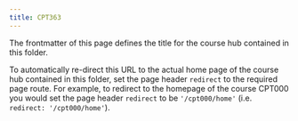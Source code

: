 ```yaml
---
title: CPT363
---
```


The frontmatter of this page defines the title for the course hub contained in this folder.

To automatically re-direct this URL to the actual home page of the course hub contained in this folder, set the page header `redirect` to the required page route. For example, to redirect to the homepage of the course CPT000 you would set the page header `redirect` to be `'/cpt000/home'` (i.e. `redirect: '/cpt000/home'`).

